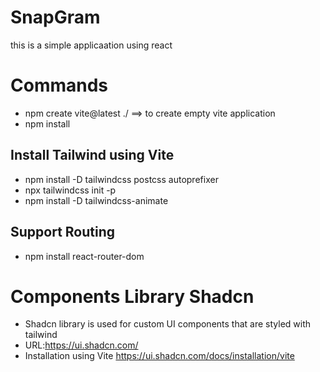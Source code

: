 # SnapGram

this is a simple applicaation using react

# Commands

- npm create vite@latest ./ ==> to create empty vite application
- npm install

## Install Tailwind using Vite

- npm install -D tailwindcss postcss autoprefixer
- npx tailwindcss init -p
- npm install -D tailwindcss-animate

## Support Routing

- npm install react-router-dom

# Components Library Shadcn

- Shadcn library is used for custom UI components that are styled with tailwind
- URL:https://ui.shadcn.com/
- Installation using Vite https://ui.shadcn.com/docs/installation/vite

